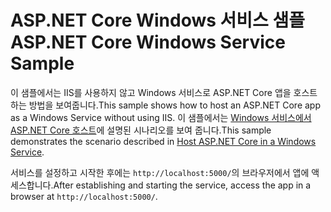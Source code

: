 # <a name="aspnet-core-windows-service-sample"></a><span data-ttu-id="d6b0f-101">ASP.NET Core Windows 서비스 샘플</span><span class="sxs-lookup"><span data-stu-id="d6b0f-101">ASP.NET Core Windows Service Sample</span></span>

<span data-ttu-id="d6b0f-102">이 샘플에서는 IIS를 사용하지 않고 Windows 서비스로 ASP.NET Core 앱을 호스트하는 방법을 보여줍니다.</span><span class="sxs-lookup"><span data-stu-id="d6b0f-102">This sample shows how to host an ASP.NET Core app as a Windows Service without using IIS.</span></span> <span data-ttu-id="d6b0f-103">이 샘플에서는 [Windows 서비스에서 ASP.NET Core 호스트](https://docs.microsoft.com/aspnet/core/host-and-deploy/windows-service)에 설명된 시나리오를 보여 줍니다.</span><span class="sxs-lookup"><span data-stu-id="d6b0f-103">This sample demonstrates the scenario described in [Host ASP.NET Core in a Windows Service](https://docs.microsoft.com/aspnet/core/host-and-deploy/windows-service).</span></span>

<span data-ttu-id="d6b0f-104">서비스를 설정하고 시작한 후에는 `http://localhost:5000/`의 브라우저에서 앱에 액세스합니다.</span><span class="sxs-lookup"><span data-stu-id="d6b0f-104">After establishing and starting the service, access the app in a browser at `http://localhost:5000/`.</span></span>
